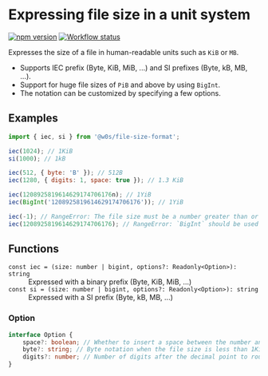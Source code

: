 # Expressing file size in a unit system

[![npm version](https://badge.fury.io/js/%40w0s%2Ffile-size-format.svg)](https://www.npmjs.com/package/@w0s/file-size-format)
[![Workflow status](https://github.com/SaekiTominaga/js-library/actions/workflows/file-size-format.yml/badge.svg)](https://github.com/SaekiTominaga/js-library/actions/workflows/file-size-format.yml)

Expresses the size of a file in human-readable units such as `KiB` or `MB`.

- Supports IEC prefix (Byte, KiB, MiB, ...) and SI prefixes (Byte, kB, MB, ...).
- Support for huge file sizes of `PiB` and above by using `BigInt`.
- The notation can be customized by specifying a few options.

## Examples

```JavaScript
import { iec, si } from '@w0s/file-size-format';

iec(1024); // 1KiB
si(1000); // 1kB

iec(512, { byte: 'B' }); // 512B
iec(1280, { digits: 1, space: true }); // 1.3 KiB

iec(1208925819614629174706176n); // 1YiB
iec(BigInt('1208925819614629174706176')); // 1YiB

iec(-1); // RangeError: The file size must be a number greater than or equal to 0
iec(1208925819614629174706176); // RangeError: `BigInt` should be used when specifying huge numbers
```

## Functions

<dl>
<dt><code>const iec = (size: number | bigint, options?: Readonly&lt;Option&gt;): string</code></dt>
<dd>Expressed with a binary prefix (Byte, KiB, MiB, ...)</dd>
<dt><code>const si = (size: number | bigint, options?: Readonly&lt;Option&gt;): string</code></dt>
<dd>Expressed with a SI prefix (Byte, kB, MB, ...)</dd>
</dl>

### Option

```TypeScript
interface Option {
    space?: boolean; // Whether to insert a space between the number and the unit. The default is `false`.
    byte?: string; // Byte notation when the file size is less than 1Kib or 1kB. The default is `'byte'`.
    digits?: number; // Number of digits after the decimal point to round. The default is `0`, and the decimal point is always rounded to an integer. In the case of BigInt, the value specified here has no effect because the language specification does not allow decimals to be expressed.
}
```
